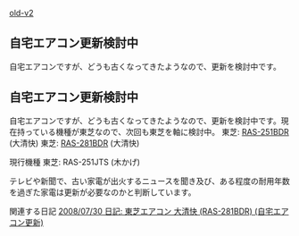[old-v2](ig080719-orig.html)

## 自宅エアコン更新検討中

自宅エアコンですが、どうも古くなってきたようなので、更新を検討中です。






## 自宅エアコン更新検討中


自宅エアコンですが、どうも古くなってきたようなので、更新を検討中です。現在持っている機種が東芝なので、次回も東芝を軸に検討中。
東芝: [RAS-251BDR](http://www.daiseikai.com/product/2008/bdr/ras_251bdr_j.htm) (大清快)
  東芝: [RAS-281BDR](http://www.daiseikai.com/product/2008/bdr/ras_281bdr_j.htm) (大清快)


現行機種
東芝: RAS-251JTS (木かげ)


テレビや新聞で、古い家電が出火するニュースを聞き及び、ある程度の耐用年数を過ぎた家電は更新が必要なのかと判断しています。

関連する日記
[2008/07/30 日記: 東芝エアコン 大清快 (RAS-281BDR) (自宅エアコン更新)](ig080730.html)